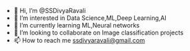 - 👋 Hi, I’m @SSDivyaRavali
- 👀 I’m interested in Data Science,ML,Deep Learning,AI
- 🌱 I’m currently learning ML,Neural networks
- 💞️ I’m looking to collaborate on Image classification projects
- 📫 How to reach me ssdivyaravali@gmail.com

<!---
SSDivyaRavali/SSDivyaRavali is a ✨ special ✨ repository because its `README.md` (this file) appears on your GitHub profile.
You can click the Preview link to take a look at your changes.
--->
